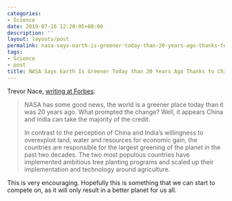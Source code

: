 ```yaml
---
categories:
- Science
date: 2019-07-16 12:20:05+00:00
description: ''
layout: layouts/post
permalink: nasa-says-earth-is-greener-today-than-20-years-ago-thanks-to-china-india/
tags:
- Science
- post
title: NASA Says Earth Is Greener Today than 20 Years Ago Thanks to China, India
---
```


<p>Trevor Nace, <a href="https://www.forbes.com/sites/trevornace/2019/02/28/nasa-says-earth-is-greener-today-than-20-years-ago-thanks-to-china-india/#67aedc36e135">writing at Forbes</a>:</p>
<blockquote><p>
  NASA has some good news, the world is a greener place today than it was 20 years ago. What prompted the change? Well, it appears China and India can take the majority of the credit.</p>
<p>  In contrast to the perception of China and India&#8217;s willingness to overexploit land, water and resources for economic gain, the countries are responsible for the largest greening of the planet in the past two decades. The two most populous countries have implemented ambitious tree planting programs and scaled up their implementation and technology around agriculture.
</p></blockquote>
<p>This is very encouraging. Hopefully this is something that we can start to compete on, as it will only result in a better planet for us all.</p>